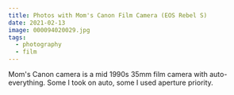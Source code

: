 ```yaml
---
title: Photos with Mom's Canon Film Camera (EOS Rebel S)
date: 2021-02-13
image: 000094020029.jpg
tags:
  - photography
  - film
---
```


<nuxt-link to="moms-canon-camera">Mom's Canon camera</nuxt-link> is a mid 1990s 35mm film camera with auto-everything.  Some I took on auto, some I used aperture priority.

<v-img src="000094020016.jpg" alt="bar" :dirp="dir"></v-img>
<v-img src="000094020026.jpg" alt="bar" :dirp="dir"></v-img>
<v-img src="000094020029.jpg" alt="bar" :dirp="dir"></v-img>
<v-img src="000003880004.jpg" alt="bar" :dirp="dir"></v-img>
<v-img src="000003880014.jpg" alt="bar" :dirp="dir"></v-img>
<v-img src="000003880018.jpg" alt="bar" :dirp="dir"></v-img>
<v-img src="000003880022.jpg" alt="bar" :dirp="dir"></v-img>
<v-img src="000003880023.jpg" alt="bar" :dirp="dir"></v-img>
<v-img src="000003880027.jpg" alt="bar" :dirp="dir"></v-img>
<v-img src="000003880035.jpg" alt="bar" :dirp="dir"></v-img>
<v-img src="000003880034.jpg" alt="bar" :dirp="dir"></v-img>
<v-img src="000094020022.jpg" alt="bar" :dirp="dir"></v-img>
<v-img src="000094020025.jpg" alt="bar" :dirp="dir"></v-img>